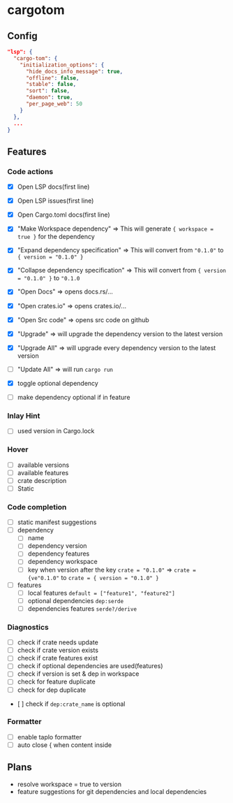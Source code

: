 # cargotom
## Config
```json
"lsp": {
  "cargo-tom": {
    "initialization_options": {
      "hide_docs_info_message": true,
      "offline": false,
      "stable": false,
      "sort": false,
      "daemon": true,
      "per_page_web": 50
    }
  },
  ...
}
```
## Features
### Code actions
- [x] Open LSP docs(first line)
- [x] Open LSP issues(first line)
- [x] Open Cargo.toml docs(first line)
- [x] "Make Workspace dependency" => This will generate `{ workspace = true }` for the dependency
- [x] "Expand dependency specification" => This will convert from `"0.1.0"` to `{ version = "0.1.0" }`
- [x] "Collapse dependency specification" => This will convert from `{ version = "0.1.0" }` to `"0.1.0`
- [x] "Open Docs" => opens docs.rs/...
- [x] "Open crates.io" => opens crates.io/...
- [x] "Open Src code" => opens src code on github
- [x] "Upgrade" => will upgrade the dependency version to the latest version
- [x] "Upgrade All" => will upgrade every dependency version to the latest version
- [ ] "Update All" => will run `cargo run`
- [x] toggle optional dependency
- [ ] make dependency optional if in feature


### Inlay Hint
- [ ] used version in Cargo.lock

### Hover
- [ ] available versions
- [ ] available features
- [ ] crate description
- [ ] Static

### Code completion
- [ ] static manifest suggestions
- [ ] dependency
  - [ ] name
  - [ ] dependency version
  - [ ] dependency features
  - [ ] dependency workspace
  - [ ] key when version after the key `crate = "0.1.0"` => `crate = {ve"0.1.0"` to `crate = { version = "0.1.0" }`
- [ ] features
  - [ ] local features `default = ["feature1", "feature2"]`
  - [ ] optional dependencies `dep:serde`
  - [ ] dependencies features `serde?/derive`

### Diagnostics
- [ ] check if crate needs update
- [ ] check if crate version exists
- [ ] check if crate features exist
- [ ] check if optional dependencies are used(features)
- [ ] check if version is set & dep in workspace
- [ ] check for feature duplicate
- [ ] check for dep duplicate
- [ ] check if `dep:crate_name` is optional

### Formatter
- [ ] enable taplo formatter
- [ ] auto close { when content inside

## Plans
- resolve workspace = true to version
- feature suggestions for git dependencies and local dependencies
